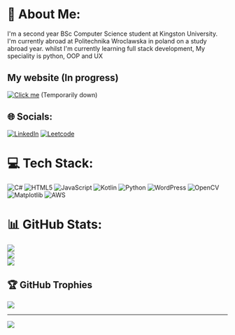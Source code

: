 # 💫 About Me:
I'm a second year BSc Computer Science student at Kingston University. I'm currently abroad at Politechnika Wroclawska in poland on a study abroad year. whilst I'm currently learning full stack development, My speciality is python, OOP and UX

## My website (In progress)
[![Click me](https://img.shields.io/badge/Click_Me-My_Website)](https://northenindustries.org/) 
(Temporarily down)

## 🌐 Socials:
[![LinkedIn](https://img.shields.io/badge/LinkedIn-%230077B5.svg?logo=linkedin&logoColor=white)](https://linkedin.com/in/https://www.linkedin.com/in/caspiannorth/) 
[![Leetcode](https://img.shields.io/badge/Leetcode-click)](https://leetcode.com/u/CCAMNORtH/) 

# 💻 Tech Stack:
![C#](https://img.shields.io/badge/c%23-%23239120.svg?style=for-the-badge&logo=csharp&logoColor=white) ![HTML5](https://img.shields.io/badge/html5-%23E34F26.svg?style=for-the-badge&logo=html5&logoColor=white) ![JavaScript](https://img.shields.io/badge/javascript-%23323330.svg?style=for-the-badge&logo=javascript&logoColor=%23F7DF1E) ![Kotlin](https://img.shields.io/badge/kotlin-%237F52FF.svg?style=for-the-badge&logo=kotlin&logoColor=white) ![Python](https://img.shields.io/badge/python-3670A0?style=for-the-badge&logo=python&logoColor=ffdd54) ![WordPress](https://img.shields.io/badge/WordPress-%23117AC9.svg?style=for-the-badge&logo=WordPress&logoColor=white) ![OpenCV](https://img.shields.io/badge/opencv-%23white.svg?style=for-the-badge&logo=opencv&logoColor=white) ![Matplotlib](https://img.shields.io/badge/Matplotlib-%23ffffff.svg?style=for-the-badge&logo=Matplotlib&logoColor=black) ![AWS](https://img.shields.io/badge/AWS-%23FF9900.svg?style=for-the-badge&logo=amazon-aws&logoColor=white)
# 📊 GitHub Stats:
![](https://github-readme-stats.vercel.app/api?username=CasRepoClone&theme=dark&hide_border=false&include_all_commits=true&count_private=false)<br/>
![](https://nirzak-streak-stats.vercel.app/?user=CasRepoClone&theme=dark&hide_border=false)<br/>
![](https://github-readme-stats.vercel.app/api/top-langs/?username=CasRepoClone&theme=dark&hide_border=false&include_all_commits=true&count_private=false&layout=compact)

## 🏆 GitHub Trophies
![](https://github-profile-trophy.vercel.app/?username=CasRepoClone&theme=panda&no-frame=false&no-bg=true&margin-w=4)

---
[![](https://visitcount.itsvg.in/api?id=CasRepoClone&icon=0&color=0)](https://visitcount.itsvg.in)

<!-- Proudly created with GPRM ( https://gprm.itsvg.in ) -->
